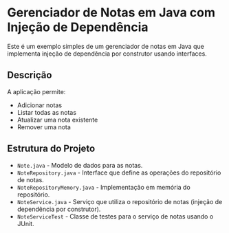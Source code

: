 # Gerenciador de Notas em Java com Injeção de Dependência

Este é um exemplo simples de um gerenciador de notas em Java que implementa injeção de dependência por construtor usando interfaces.

## Descrição

A aplicação permite:

- Adicionar notas
- Listar todas as notas
- Atualizar uma nota existente
- Remover uma nota

## Estrutura do Projeto

- `Note.java` - Modelo de dados para as notas.
- `NoteRepository.java` - Interface que define as operações do repositório de notas.
- `NoteRepositoryMemory.java` - Implementação em memória do repositório.
- `NoteService.java` - Serviço que utiliza o repositório de notas (injeção de dependência por construtor).
- `NoteServiceTest` - Classe de testes para o serviço de notas usando o JUnit.